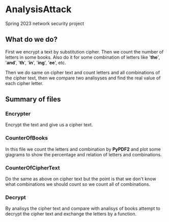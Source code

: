 # AnalysisAttack
Spring 2023 network security project

## What do we do?
First we encrypt a text by substitution cipher. Then we count the number of letters in some books. Also do it for some combination of letters like '__the__', '__and__', '__th__', '__in__', '__ing__', '__ee__', etc.

Then we do same on cipher text and count letters and all combinations of the cipher text, then we compare two analisyses and find the real value of each cipher letter.

## Summary of files 

### Encrypter
Encrypt the text and give us a cipher text.

### CounterOfBooks
In this file we count the letters and combination by __PyPDF2__ and plot some giagrams to show the percentage and relation of letters and combinations.

### CounterOfCipherText
Do the same as above on cipher text but the point is that we don't know what combinations we should count so we count all of combinations.

### Decrypt
By analisys the cipher text and compare with analisys of books attempt to decrypt the cipher text and exchange the letters by a function.
